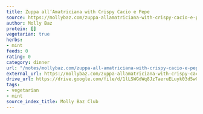 ```yaml
---
title: Zuppa all’Amatriciana with Crispy Cacio e Pepe
source: https://mollybaz.com/zuppa-allamatriciana-with-crispy-cacio-e-pepe-chickpeas/
author: Molly Baz
protein: []
vegetarian: true
herbs:
- mint
feeds: 0
rating: 0
category: dinner
url: "/notes/mollybaz.com/zuppa-all-amatriciana-with-crispy-cacio-e-pepe.html"
external_url: https://mollybaz.com/zuppa-allamatriciana-with-crispy-cacio-e-pepe-chickpeas/
drive_url: https://drive.google.com/file/d/1lLSWGdWq8JzTaeruELuyk03d5wOmdsLX/view?usp=drive_link
tags:
- vegetarian
- mint
source_index_title: Molly Baz Club
---
```



